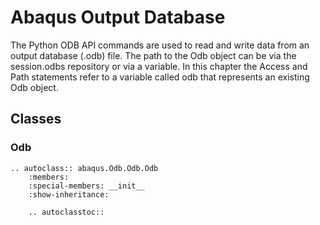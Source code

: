 # Abaqus Output Database

The Python ODB API commands are used to read and write data from an output database (.odb) file. The path to the Odb object can be via the session.odbs repository or via a variable. In this chapter the Access and Path statements refer to a variable called odb that represents an existing Odb object.

## Classes

### Odb

```{eval-rst}
.. autoclass:: abaqus.Odb.Odb.Odb
    :members:
    :special-members: __init__
    :show-inheritance:

    .. autoclasstoc::
```
